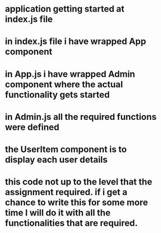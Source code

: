 # application getting started at index.js file

# in index.js file i have wrapped App component

# in App.js i have wrapped Admin component where the actual functionality gets started

# in Admin.js all the required functions were defined

# the UserItem component is to display each user details

# this code not up to the level that the assignment required. if i get a chance to write this for some more time I will do it with all the functionalities that are required.
